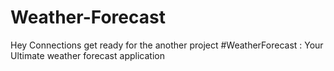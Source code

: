 # Weather-Forecast
Hey Connections get ready for the another project  #WeatherForecast : Your Ultimate weather forecast application
